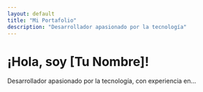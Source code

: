 ```yaml
---
layout: default
title: "Mi Portafolio"
description: "Desarrollador apasionado por la tecnología"
---
```


# ¡Hola, soy [Tu Nombre]!

Desarrollador apasionado por la tecnología, con experiencia en...